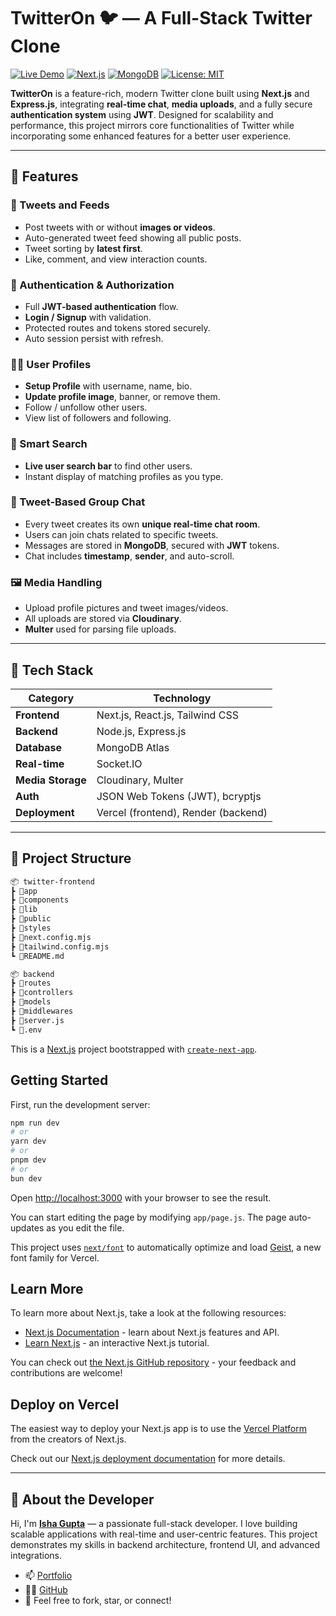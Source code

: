# TwitterOn 🐦 — A Full-Stack Twitter Clone

[![Live Demo](https://img.shields.io/badge/Live-Demo-blue)](https://twitter-clone-tweets.vercel.app)
[![Next.js](https://img.shields.io/badge/Built%20with-Next.js-black?logo=next.js)](https://nextjs.org)
[![MongoDB](https://img.shields.io/badge/Database-MongoDB-green?logo=mongodb)](https://mongodb.com)
[![License: MIT](https://img.shields.io/badge/license-MIT-blue.svg)](LICENSE)

**TwitterOn** is a feature-rich, modern Twitter clone built using **Next.js** and **Express.js**, integrating **real-time chat**, **media uploads**, and a fully secure **authentication system** using **JWT**. Designed for scalability and performance, this project mirrors core functionalities of Twitter while incorporating some enhanced features for a better user experience.

---

## 🚀 Features

### 📝 Tweets and Feeds
- Post tweets with or without **images or videos**.
- Auto-generated tweet feed showing all public posts.
- Tweet sorting by **latest first**.
- Like, comment, and view interaction counts.

### 🔐 Authentication & Authorization
- Full **JWT-based authentication** flow.
- **Login / Signup** with validation.
- Protected routes and tokens stored securely.
- Auto session persist with refresh.

### 🧑‍💼 User Profiles
- **Setup Profile** with username, name, bio.
- **Update profile image**, banner, or remove them.
- Follow / unfollow other users.
- View list of followers and following.

### 🔎 Smart Search
- **Live user search bar** to find other users.
- Instant display of matching profiles as you type.

### 💬 Tweet-Based Group Chat
- Every tweet creates its own **unique real-time chat room**.
- Users can join chats related to specific tweets.
- Messages are stored in **MongoDB**, secured with **JWT** tokens.
- Chat includes **timestamp**, **sender**, and auto-scroll.

### 🖼️ Media Handling
- Upload profile pictures and tweet images/videos.
- All uploads are stored via **Cloudinary**.
- **Multer** used for parsing file uploads.

---

## 🧱 Tech Stack

| Category         | Technology                          |
|------------------|--------------------------------------|
| **Frontend**     | Next.js, React.js, Tailwind CSS      |
| **Backend**      | Node.js, Express.js                  |
| **Database**     | MongoDB Atlas                        |
| **Real-time**    | Socket.IO                            |
| **Media Storage**| Cloudinary, Multer                   |
| **Auth**         | JSON Web Tokens (JWT), bcryptjs      |
| **Deployment**   | Vercel (frontend), Render (backend)  |

---

## 📁 Project Structure
```bash
📦 twitter-frontend
┣ 📂app
┣ 📂components
┣ 📂lib
┣ 📂public
┣ 📂styles
┣ 📄next.config.mjs
┣ 📄tailwind.config.mjs
┗ 📄README.md

📦 backend
┣ 📂routes
┣ 📂controllers
┣ 📂models
┣ 📂middlewares
┣ 📄server.js
┗ 📄.env
```


This is a [Next.js](https://nextjs.org) project bootstrapped with [`create-next-app`](https://github.com/vercel/next.js/tree/canary/packages/create-next-app).

## Getting Started

First, run the development server:

```bash
npm run dev
# or
yarn dev
# or
pnpm dev
# or
bun dev
```

Open [http://localhost:3000](http://localhost:3000) with your browser to see the result.

You can start editing the page by modifying `app/page.js`. The page auto-updates as you edit the file.

This project uses [`next/font`](https://nextjs.org/docs/app/building-your-application/optimizing/fonts) to automatically optimize and load [Geist](https://vercel.com/font), a new font family for Vercel.

## Learn More

To learn more about Next.js, take a look at the following resources:

- [Next.js Documentation](https://nextjs.org/docs) - learn about Next.js features and API.
- [Learn Next.js](https://nextjs.org/learn) - an interactive Next.js tutorial.

You can check out [the Next.js GitHub repository](https://github.com/vercel/next.js) - your feedback and contributions are welcome!

## Deploy on Vercel

The easiest way to deploy your Next.js app is to use the [Vercel Platform](https://vercel.com/new?utm_medium=default-template&filter=next.js&utm_source=create-next-app&utm_campaign=create-next-app-readme) from the creators of Next.js.

Check out our [Next.js deployment documentation](https://nextjs.org/docs/app/building-your-application/deploying) for more details.

---

## 🧑 About the Developer

Hi, I'm [**Isha Gupta**](https://next-portfolio-ishagupta.vercel.app) — a passionate full-stack developer. I love building scalable applications with real-time and user-centric features. This project demonstrates my skills in backend architecture, frontend UI, and advanced integrations.

- 📫 [Portfolio](https://next-portfolio-ishagupta.vercel.app/)
- 🧑‍💻 [GitHub](https://github.com/isha-gupta01)
- 📮 Feel free to fork, star, or connect!

